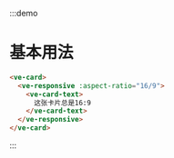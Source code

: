 :::demo
# 基本用法

```html
<ve-card>
  <ve-responsive :aspect-ratio="16/9">
    <ve-card-text>
      这张卡片总是16:9
    </ve-card-text>
  </ve-responsive>
</ve-card>
```
:::